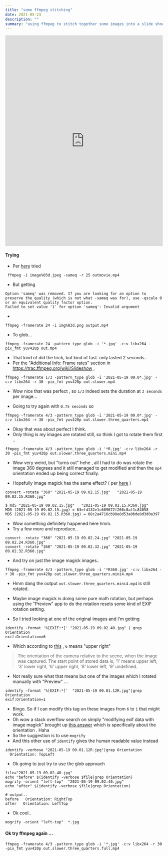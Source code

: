 ```yaml
---
title: "some ffmpeg stitching"
date: 2021-05-23
description: ""
summary: "using ffmpeg to stitch together some images into a slide show"
---
```


<div style="padding:133.33% 0 0 0;position:relative;"><iframe src="https://player.vimeo.com/video/554062686?badge=0&amp;autopause=0&amp;player_id=0&amp;app_id=58479" frameborder="0" allow="autoplay; fullscreen; picture-in-picture" allowfullscreen style="position:absolute;top:0;left:0;width:100%;height:100%;" title="plant pranks"></iframe></div><script src="https://player.vimeo.com/api/player.js"></script>


#### Trying
* Per [here](http://tooloftrade.blogspot.com/2011/10/merging-images-into-movie-using-ffmpeg.html) tried

```
 ffmpeg -i image%03d.jpeg -sameq -r 25 outmovie.mp4
```

* But getting

```
Option 'sameq' was removed. If you are looking for an option to preserve the quality (which is not what -sameq was for), use -qscale 0 or an equivalent quality factor option.
Failed to set value '1' for option 'sameq': Invalid argument
```

*

```
ffmpeg -framerate 24 -i img%03d.png output.mp4
```

* To glob...
```
ffmpeg -framerate 24 -pattern_type glob -i '*.jpg' -c:v libx264 -pix_fmt yuv420p out.mp4
```

* That kind of did the trick, but kind of fast. only lasted 2 seconds..
* Per  the "Additional Info: Frame rates" section in https://trac.ffmpeg.org/wiki/Slideshow  ,
```
ffmpeg -framerate 1/3 -pattern_type glob -i '2021-05-19 09.0*.jpg' -c:v libx264 -r 30 -pix_fmt yuv420p out.slower.mp4
```
* Wow nice that was perfect , so `1/3` indeed sets the duration at `3 seconds` per image...

* Going to try again with `0.75 seconds` so

```
ffmpeg -framerate 4/3 -pattern_type glob -i '2021-05-19 09.0*.jpg' -c:v libx264 -r 30 -pix_fmt yuv420p out.slower.three_quarters.mp4
```
* Okay that was about perfect I think.
* Only thing is my images are rotated still, so think I got to rotate them first ..

```
ffmpeg -framerate 4/3 -pattern_type glob -i '*R.jpg' -c:v libx264 -r 30 -pix_fmt yuv420p out.slower.three_quarters.mini.mp4

```
* Wow very weird, but "turns out" hehe , all I had to do was rotate the image 360 degrees and it still managed to get modified and then the `mp4` orientation ended up being correct finally.

* Hopefully image magick has the same effect?  ( per [here](https://codeyarns.com/tech/2016-07-05-how-to-rotate-image-using-imagemagick.html) )

```
convert -rotate "360" "2021-05-19 09.02.15.jpg"   "2021-05-19 09.02.15.R360.jpg"

$ md5 "2021-05-19 09.02.15.jpg"   "2021-05-19 09.02.15.R360.jpg"
MD5 (2021-05-19 09.02.15.jpg) = 63efd132e1c609672f260c0af1c84058
MD5 (2021-05-19 09.02.15.R360.jpg) = 08c2a4716cb90e8d53a0bde0d3d0a397
```
* Wow something definitely happened here hmm.
* Try a few more and reproduce..

```
convert -rotate "360" "2021-05-19 09.02.24.jpg" "2021-05-19 09.02.24.R360.jpg"
convert -rotate "360" "2021-05-19 09.02.32.jpg" "2021-05-19 09.02.32.R360.jpg"
```

* And try on just the image magick images..

```
ffmpeg -framerate 4/3 -pattern_type glob -i '*R360.jpg' -c:v libx264 -r 30 -pix_fmt yuv420p out.slower.three_quarters.mini4.mp4

```
* Hmm dang the output `out.slower.three_quarters.mini4.mp4` is still rotated.
* Maybe image magick is doing some pure math rotation, but perhaps using the "Preview" app to do the rotation resets some kind of EXIF rotation setting.

* So I tried looking at one of the original images and I'm getting

```
identify -format '%[EXIF:*]' "2021-05-19 09.02.40.jpg" | grep Orientation
exif:Orientation=6
```
* Which according to [this](https://www.media.mit.edu/pia/Research/deepview/exif.html)  , `6` means "upper right"

> The orientation of the camera relative to the scene, when the image was captured. The start point of stored data is, '1' means upper left, '3' lower right, '6' upper right, '8' lower left, '9' undefined.

* Not really sure what that means but one of the images which I rotated manually with "Preview" ...

```
identify -format '%[EXIF:*]'  "2021-05-19 09.01.12R.jpg"|grep Orientation
exif:Orientation=1

```
* Bingo. So if I can modify this tag on these images from `6` to `1` that might work.
* Oh wow a stack overflow search on simply "modifying exif data with image magick" brought up [this answer](https://stackoverflow.com/questions/40606464/setting-image-orientation-exif-data-using-imagemagick#40804379) which is specifically about the orientation . Haha
* So the suggestion is to use `mogrify`
* And this other use of `identify` gives the human readable value instead
```
identify -verbose "2021-05-19 09.01.12R.jpg"|grep Orientation
  Orientation: TopLeft
```
* Ok going to just try to use the glob approach
```
file="2021-05-19 09.02.40.jpg"
echo "before" $(identify -verbose $file|grep Orientation)
mogrify -orient "left-top"  "2021-05-19 09.02.40.jpg"
echo "after" $(identify -verbose $file|grep Orientation)

# output..
before   Orientation: RightTop
after   Orientation: LeftTop
```
* Ok cool..

```
mogrify -orient "left-top"  *.jpg

```

#### Ok try ffmpeg again ...

```
ffmpeg -framerate 4/3 -pattern_type glob -i '*.jpg' -c:v libx264 -r 30 -pix_fmt yuv420p out.slower.three_quarters.full.mp4

```

